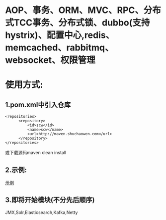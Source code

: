 # AOP、事务、ORM、MVC、RPC、分布式TCC事务、分布式锁、dubbo(支持hystrix)、配置中心,redis、memcached、rabbitmq、websocket、权限管理

使用方式:
========
1.pom.xml中引入仓库
-------------------
    <repositories>
		  <repository>
			  <id>scw</id>
			  <name>scw</name>
			  <url>http://maven.shuchaowen.com</url>
		  </repository>
    </repositories>
或下载源码maven clean install

2.示例:
-----------------
[示例](https://github.com/wcnnkh/scw-example/blob/master/src/main/java/scw/example/ExampleApplication.java)

3.即将开始模块(不分先后顺序)
-----------------
JMX,Solr,Elasticsearch,Kafka,Netty
